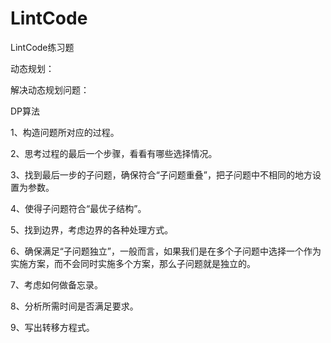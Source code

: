 # LintCode
LintCode练习题

动态规划：

解决动态规划问题：

DP算法
  
 
   1、构造问题所对应的过程。

   2、思考过程的最后一个步骤，看看有哪些选择情况。

   3、找到最后一步的子问题，确保符合“子问题重叠”，把子问题中不相同的地方设置为参数。

   4、使得子问题符合“最优子结构”。

   5、找到边界，考虑边界的各种处理方式。

   6、确保满足“子问题独立”，一般而言，如果我们是在多个子问题中选择一个作为实施方案，而不会同时实施多个方案，那么子问题就是独立的。

   7、考虑如何做备忘录。

   8、分析所需时间是否满足要求。

   9、写出转移方程式。
